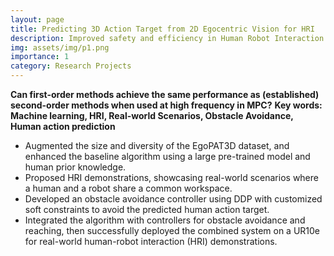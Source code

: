 ```yaml
---
layout: page
title: Predicting 3D Action Target from 2D Egocentric Vision for HRI
description: Improved safety and efficiency in Human Robot Interaction (HRI) with a 3D human action target prediction algorithm from 2D egocentric vision, implemented real-world HRI demonstrations on a UR10e robot. (paper accepted by ICRA 2024)
img: assets/img/p1.png
importance: 1
category: Research Projects
---
```

**Can first-order methods achieve the same performance as (established) second-order methods when used at high frequency in MPC?**
**Key words: Machine learning, HRI, Real-world Scenarios, Obstacle Avoidance, Human action prediction**

- Augmented the size and diversity of the EgoPAT3D dataset, and enhanced the baseline algorithm using a large pre-trained model and human prior knowledge.
- Proposed HRI demonstrations, showcasing real-world scenarios where a human and a robot share a common workspace.
- Developed an obstacle avoidance controller using DDP with customized soft constraints to avoid the predicted human action target.
- Integrated the algorithm with controllers for obstacle avoidance and reaching, then successfully deployed the combined system on a UR10e for real-world human-robot interaction (HRI) demonstrations.
